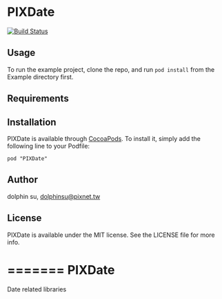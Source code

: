 # PIXDate
[![Build Status](https://travis-ci.org/dolphinSuPixnet/PIXDate.svg?branch=master)](https://travis-ci.org/dolphinSuPixnet/PIXDate)

## Usage

To run the example project, clone the repo, and run `pod install` from the Example directory first.

## Requirements

## Installation

PIXDate is available through [CocoaPods](http://cocoapods.org). To install
it, simply add the following line to your Podfile:

    pod "PIXDate"

## Author

dolphin su, dolphinsu@pixnet.tw

## License

PIXDate is available under the MIT license. See the LICENSE file for more info.

=======
PIXDate
=======

Date related libraries

